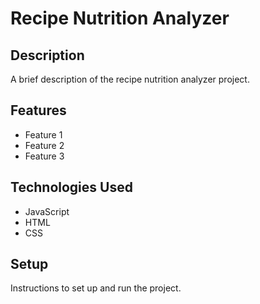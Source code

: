 # Recipe Nutrition Analyzer

## Description

A brief description of the recipe nutrition analyzer project.

## Features

- Feature 1
- Feature 2
- Feature 3

## Technologies Used

- JavaScript
- HTML
- CSS

## Setup

Instructions to set up and run the project.
